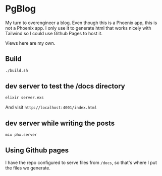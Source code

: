 # PgBlog

My turn to overengineer a blog. Even though this is a Phoenix app, this is not
a Phoenix app. I only use it to generate html that works nicely with Tailwind
so I could use Github Pages to host it.

Views here are my own.

## Build

```sh
./build.sh
```

## dev server to test the /docs directory

```elixir
elixir server.exs
```

And visit `http://localhost:4001/index.html`

## dev server while writing the posts

```elixir
mix phx.server
```

## Using Github pages

I have the repo configured to serve files from `/docs`, so that's where I put
the files we generate.
